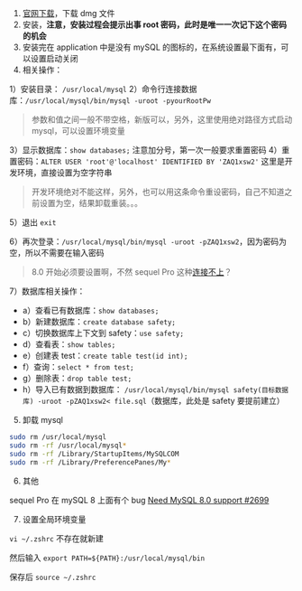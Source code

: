 1.  [官网下载](https://dev.mysql.com/downloads/)，下载 dmg 文件
2.  安装，**注意，安装过程会提示出事 root 密码，此时是唯一一次记下这个密码的机会**
3.  安装完在 application 中是没有 mySQL 的图标的，在系统设置最下面有，可以设置启动关闭
4.  相关操作：

1）安装目录： `/usr/local/mysql`
2）命令行连接数据库：`/usr/local/mysql/bin/mysql -uroot -pyourRootPw`

> 参数和值之间一般不带空格，新版可以，另外，这里使用绝对路径方式启动 mysql，可以设置环境变量

3）显示数据库：`show databases;` 注意加分号，第一次一般要求重置密码
4）重置密码：`ALTER USER 'root'@'localhost' IDENTIFIED BY 'ZAQ1xsw2'` 这里是开发环境，直接设置为空字符串

> 开发环境绝对不能这样，另外，也可以用这条命令重设密码，自己不知道之前设置为空，结果卸载重装。。。

5）退出 `exit`

6）再次登录：`/usr/local/mysql/bin/mysql -uroot -pZAQ1xsw2`，因为密码为空，所以不需要在输入密码

> 8.0 开始必须要设置啊，不然 sequel Pro 这种[连接不上](https://stackoverflow.com/questions/49194719/authentication-plugin-caching-sha2-password-cannot-be-loaded?utm_medium=organic&utm_source=google_rich_qa&utm_campaign=google_rich_qa)？

7）数据库相关操作：

* a）查看已有数据库：`show databases;`
* b）新建数据库：`create database safety;`
* c）切换数据库上下文到 safety：`use safety;`
* d）查看表：`show tables;`
* e）创建表 test：`create table test(id int);`
* f）查询：`select * from test;`
* g）删除表：`drop table test;`
* h）导入已有数据到数据库： `/usr/local/mysql/bin/mysql safety(目标数据库) -uroot -pZAQ1xsw2< file.sql`（数据库，此处是 safety 要提前建立）

5.  卸载 mysql

```bash
sudo rm /usr/local/mysql  
sudo rm -rf /usr/local/mysql*  
sudo rm -rf /Library/StartupItems/MySQLCOM  
sudo rm -rf /Library/PreferencePanes/My*  
```

6.  其他

sequel Pro 在 mySQL 8 上面有个 bug [Need MySQL 8.0 support #2699](https://github.com/sequelpro/sequelpro/issues/2699)

7.  设置全局环境变量

`vi ~/.zshrc` 不存在就新建

然后输入 `export PATH=${PATH}:/usr/local/mysql/bin`

保存后 `source ~/.zshrc`
